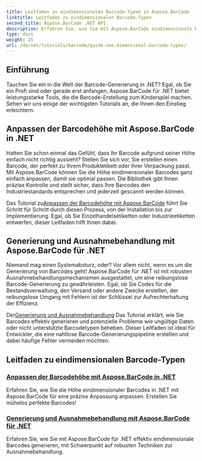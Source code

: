 ```yaml
---
title: Leitfaden zu eindimensionalen Barcode-Typen in Aspose.BarCode
linktitle: Leitfaden zu eindimensionalen Barcode-Typen
second_title: Aspose.BarCode .NET API
description: Erfahren Sie, wie Sie mit Aspose.BarCode eindimensionale Barcodes in .NET erstellen und anpassen, mit robusten Techniken zur Ausnahmebehandlung.
type: docs
weight: 25
url: /de/net/tutorials/barcode/guide-one-dimensional-barcode-types/
---
```

## Einführung

Tauchen Sie ein in die Welt der Barcode-Generierung in .NET? Egal, ob Sie ein Profi sind oder gerade erst anfangen, Aspose.BarCode für .NET bietet leistungsstarke Tools, die die Barcode-Erstellung zum Kinderspiel machen. Sehen wir uns einige der wichtigsten Tutorials an, die Ihnen den Einstieg erleichtern.

## Anpassen der Barcodehöhe mit Aspose.BarCode in .NET  

Hatten Sie schon einmal das Gefühl, dass Ihr Barcode aufgrund seiner Höhe einfach nicht richtig aussieht? Stellen Sie sich vor, Sie erstellen einen Barcode, der perfekt zu Ihrem Produktetikett oder Ihrer Verpackung passt. Mit Aspose.BarCode können Sie die Höhe eindimensionaler Barcodes ganz einfach anpassen, damit sie optimal passen. Die Bibliothek gibt Ihnen präzise Kontrolle und stellt sicher, dass Ihre Barcodes den Industriestandards entsprechen und jederzeit gescannt werden können.  

 Das Tutorial zu[Anpassen der Barcodehöhe mit Aspose.BarCode](./customizing-barcode-height/) führt Sie Schritt für Schritt durch diesen Prozess, von der Installation bis zur Implementierung. Egal, ob Sie Einzelhandelsetiketten oder Industrieetiketten entwerfen, dieser Leitfaden hilft Ihnen dabei.  

## Generierung und Ausnahmebehandlung mit Aspose.BarCode für .NET  

Niemand mag einen Systemabsturz, oder? Vor allem nicht, wenn es um die Generierung von Barcodes geht! Aspose.BarCode für .NET ist mit robusten Ausnahmebehandlungsmechanismen ausgestattet, um eine reibungslose Barcode-Generierung zu gewährleisten. Egal, ob Sie Codes für die Bestandsverwaltung, den Versand oder andere Zwecke erstellen, der reibungslose Umgang mit Fehlern ist der Schlüssel zur Aufrechterhaltung der Effizienz.  

 Der[Generierung und Ausnahmebehandlung](./generation-and-exception-handling/) Das Tutorial erklärt, wie Sie Barcodes effektiv generieren und potenzielle Probleme wie ungültige Daten oder nicht unterstützte Barcodetypen beheben. Dieser Leitfaden ist ideal für Entwickler, die eine nahtlose Barcode-Generierungspipeline erstellen und dabei häufige Fehler vermeiden möchten.  

## Leitfaden zu eindimensionalen Barcode-Typen
### [Anpassen der Barcodehöhe mit Aspose.BarCode in .NET](./customizing-barcode-height/)
Erfahren Sie, wie Sie die Höhe eindimensionaler Barcodes in .NET mit Aspose.BarCode für eine präzise Anpassung anpassen. Erstellen Sie mühelos perfekte Barcodes!
### [Generierung und Ausnahmebehandlung mit Aspose.BarCode für .NET](./generation-and-exception-handling/)
Erfahren Sie, wie Sie mit Aspose.BarCode für .NET effektiv eindimensionale Barcodes generieren, mit Schwerpunkt auf robusten Techniken zur Ausnahmebehandlung.
